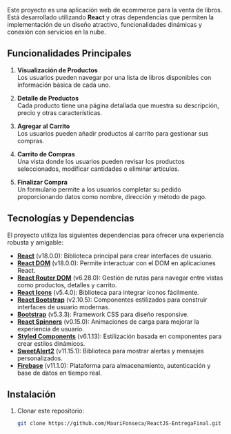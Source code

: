 
Este proyecto es una aplicación web de ecommerce para la venta de libros. Está desarrollado utilizando **React** y otras dependencias que permiten la implementación de un diseño atractivo, funcionalidades dinámicas y conexión con servicios en la nube.

## Funcionalidades Principales

1. **Visualización de Productos**  
   Los usuarios pueden navegar por una lista de libros disponibles con información básica de cada uno.

2. **Detalle de Productos**  
   Cada producto tiene una página detallada que muestra su descripción, precio y otras características.

3. **Agregar al Carrito**  
   Los usuarios pueden añadir productos al carrito para gestionar sus compras.

4. **Carrito de Compras**  
   Una vista donde los usuarios pueden revisar los productos seleccionados, modificar cantidades o eliminar artículos.

5. **Finalizar Compra**  
   Un formulario permite a los usuarios completar su pedido proporcionando datos como nombre, dirección y método de pago.

## Tecnologías y Dependencias

El proyecto utiliza las siguientes dependencias para ofrecer una experiencia robusta y amigable:

- **[React](https://react.dev/)** (v18.0.0): Biblioteca principal para crear interfaces de usuario.
- **[React DOM](https://react.dev/reference/react-dom)** (v18.0.0): Permite interactuar con el DOM en aplicaciones React.
- **[React Router DOM](https://reactrouter.com/en/main)** (v6.28.0): Gestión de rutas para navegar entre vistas como productos, detalles y carrito.
- **[React Icons](https://react-icons.github.io/react-icons/)** (v5.4.0): Biblioteca para integrar íconos fácilmente.
- **[React Bootstrap](https://react-bootstrap.github.io/)** (v2.10.5): Componentes estilizados para construir interfaces de usuario modernas.
- **[Bootstrap](https://getbootstrap.com/)** (v5.3.3): Framework CSS para diseño responsive.
- **[React Spinners](https://www.npmjs.com/package/react-spinners)** (v0.15.0): Animaciones de carga para mejorar la experiencia de usuario.
- **[Styled Components](https://styled-components.com/)** (v6.1.13): Estilización basada en componentes para crear estilos dinámicos.
- **[SweetAlert2](https://sweetalert2.github.io/)** (v11.15.1): Biblioteca para mostrar alertas y mensajes personalizados.
- **[Firebase](https://firebase.google.com/docs/)** (v11.1.0): Plataforma para almacenamiento, autenticación y base de datos en tiempo real.

## Instalación

1. Clonar este repositorio:
   ```bash
   git clone https://github.com/MauriFonseca/ReactJS-EntregaFinal.git